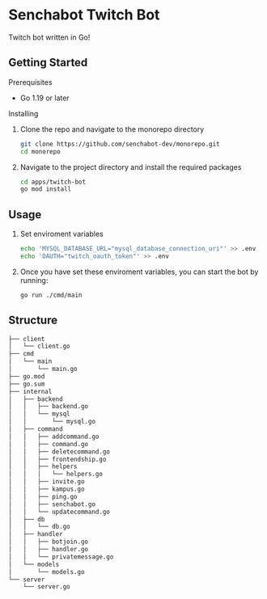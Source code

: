 # Senchabot Twitch Bot

Twitch bot written in Go!

## Getting Started

Prerequisites

* Go 1.19 or later

Installing

1. Clone the repo and navigate to the monorepo directory
   ```sh
   git clone https://github.com/senchabot-dev/monorepo.git
   cd monorepo
   ```

2. Navigate to the project directory and install the required packages
   ```sh
   cd apps/twitch-bot
   go mod install
   ```

## Usage

1. Set enviroment variables
   ```sh
   echo 'MYSQL_DATABASE_URL="mysql_database_connection_uri"' >> .env
   echo 'OAUTH="twitch_oauth_token"' >> .env
   ```

2. Once you have set these enviroment variables, you can start the bot by running:
   ```sh
   go run ./cmd/main
   ```

## Structure

```bash
├── client
│   └── client.go
├── cmd
│   └── main
│       └── main.go
├── go.mod
├── go.sum
├── internal
│   ├── backend
│   │   ├── backend.go
│   │   └── mysql
│   │       └── mysql.go
│   ├── command
│   │   ├── addcommand.go
│   │   ├── command.go
│   │   ├── deletecommand.go
│   │   ├── frontendship.go
│   │   ├── helpers
│   │   │   └── helpers.go
│   │   ├── invite.go
│   │   ├── kampus.go
│   │   ├── ping.go
│   │   ├── senchabot.go
│   │   └── updatecommand.go
│   ├── db
│   │   └── db.go
│   ├── handler
│   │   ├── botjoin.go
│   │   ├── handler.go
│   │   └── privatemessage.go
│   └── models
│       └── models.go
└── server
    └── server.go
```


